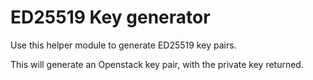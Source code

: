 # ED25519 Key generator

Use this helper module to generate ED25519 key pairs.

This will generate an Openstack key pair, with the private key returned.
